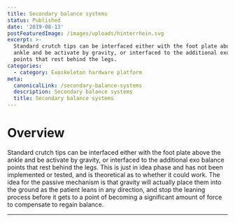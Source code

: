 ```yaml
---
title: Secondary balance systems
status: Published
date: '2019-08-13'
postFeaturedImage: /images/uploads/hinterrhein.svg
excerpt: >-
  Standard crutch tips can be interfaced either with the foot plate above the
  ankle and be activate by gravity, or interfaced to the additional exo balance
  points that rest behind the legs. 
categories:
  - category: Exoskeleton hardware platform
meta:
  canonicalLink: /secondary-balance-systems
  description: Secondary balance systems
  title: Secondary balance systems
---
```

# Overview

Standard crutch tips can be interfaced either with the foot plate above the ankle and be activate by gravity, or interfaced to the additional exo balance points that rest behind the legs. This is just in idea phase and has not been implemented or tested, and is theoretical as to whether it could work. The idea for the passive mechanism is that gravity will actually place them into the ground as the patient leans in any direction, and stop the leaning process before it gets to a point of becoming a significant amount of force to compensate to regain balance.

___
